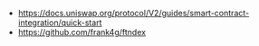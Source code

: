 - https://docs.uniswap.org/protocol/V2/guides/smart-contract-integration/quick-start
- https://github.com/frank4g/ftndex
